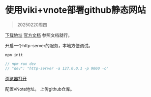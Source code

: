 # 使用viki+vnote部署github静态网站

> 20250220周四

[下载地址](https://github.com/vnotex/viki/releases/tag/v3.2.0)
[官方文档](https://vnotex.github.io/viki/zh_cn/#!get_started.md)
参照文档就行。

开启一个http-server的服务，本地方便调试。

```cpp
npm init

// npm run dev
// "dev": "http-server -a 127.0.0.1 -p 9000 -o"
```

[浏览器打开](http://127.0.0.1:9000/)

配置vNote地址。
上传github仓库。
